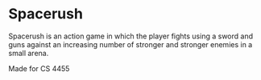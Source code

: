 # Spacerush

Spacerush is an action game in which the player fights using a sword and guns against an increasing number of stronger and stronger enemies in a small arena.

Made for CS 4455
